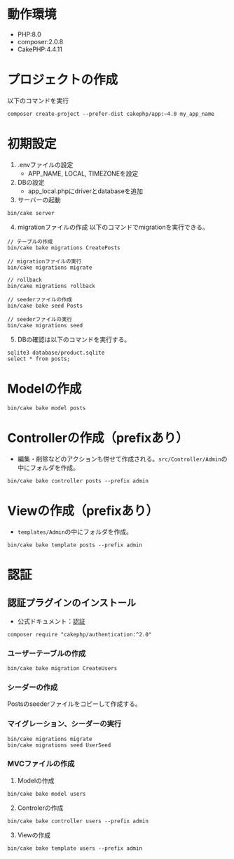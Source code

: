 # 動作環境
- PHP:8.0
- composer:2.0.8
- CakePHP:4.4.11

# プロジェクトの作成
以下のコマンドを実行
```
composer create-project --prefer-dist cakephp/app:~4.0 my_app_name
```

# 初期設定
1. .envファイルの設定
    - APP_NAME, LOCAL, TIMEZONEを設定
2. DBの設定
    - app_local.phpにdriverとdatabaseを追加
3. サーバーの起動
```
bin/cake server
```
4. migrationファイルの作成
以下のコマンドでmigrationを実行できる。
```
// テーブルの作成
bin/cake bake migrations CreatePosts

// migrationファイルの実行
bin/cake migrations migrate

// rollback
bin/cake migrations rollback

// seederファイルの作成
bin/cake bake seed Posts

// seederファイルの実行
bin/cake migrations seed
```

5. DBの確認は以下のコマンドを実行する。
```
sqlite3 database/product.sqlite
select * from posts;
```
# Modelの作成
```
bin/cake bake model posts
```

# Controllerの作成（prefixあり）
- 編集・削除などのアクションも併せて作成される。`src/Controller/Admin`の中にフォルダを作成。
```
bin/cake bake controller posts --prefix admin
```

# Viewの作成（prefixあり）
- `templates/Admin`の中にフォルダを作成。
```
bin/cake bake template posts --prefix admin
```

# 認証
## 認証プラグインのインストール
- 公式ドキュメント：[認証](https://book.cakephp.org/4/ja/tutorials-and-examples/cms/authentication.html)
```
composer require "cakephp/authentication:^2.0"
```
### ユーザーテーブルの作成
```
bin/cake bake migration CreateUsers
```

### シーダーの作成
Postsのseederファイルをコピーして作成する。

### マイグレーション、シーダーの実行
```
bin/cake migrations migrate
bin/cake migrations seed UserSeed
```

### MVCファイルの作成
1. Modelの作成
```
bin/cake bake model users
```
2. Controlerの作成
```
bin/cake bake controller users --prefix admin
```
3. Viewの作成
```
bin/cake bake template users --prefix admin
```